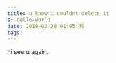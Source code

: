 ```yaml
---
title: u know i couldnt delete it
s: hello-world
date: 2018-02-28 01:05:49
tags:
---
```

hi see u again.
